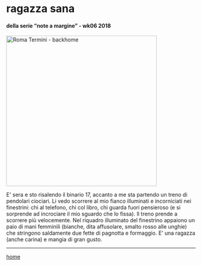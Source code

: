 # ragazza sana  

#### della serie “note a margine” - wk06 2018  
<img src="https://drive.google.com/uc?id=1E194Hduji0kdVrCACZmj33Nq-ZGW5m0R" alt="Roma Termini - backhome" width="400">  
<!--- /interarete043.png  -->  

E' sera e sto risalendo il binario 17, accanto a me sta partendo un treno di pendolari ciociari. Li vedo scorrere al mio fianco illuminati e incorniciati nei finestrini: chi al telefono, chi col libro, chi guarda fuori pensieroso (e si sorprende ad incrociare il mio sguardo che lo fissa). 
Il treno prende a scorrere più velocemente. Nel riquadro illuminato del finestrino appaiono un paio di mani femminili (bianche, dita affusolare, smalto rosso alle unghie) che  stringono saldamente due fette di pagnotta e formaggio. E' una ragazza (anche carina) e mangia di gran gusto.

---  
[home](/interarete.md)